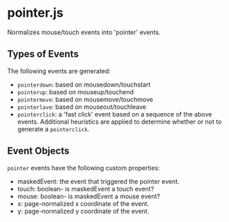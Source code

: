 # pointer.js

Normalizes mouse/touch events into 'pointer' events.

## Types of Events

The following events are generated:

* `pointerdown`: based on mousedown/touchstart
* `pointerup`: based on mouseup/touchend
* `pointermove`: based on mousemove/touchmove
* `pointerlave`: based on mouseout/touchleave
* `pointerclick`: a 'fast click' event based on a sequence of the above events. Additional heuristics are applied to determine whether or not to generate a `pointerclick`.

## Event Objects

`pointer` events have the following custom properties:

* maskedEvent: the event that triggered the pointer event.
* touch: boolean- is maskedEvent a touch event?
* mouse: boolean- is maskedEvent a mouse event?
* x: page-normalized x coordinate of the event.
* y: page-normalized y coordinate of the event.